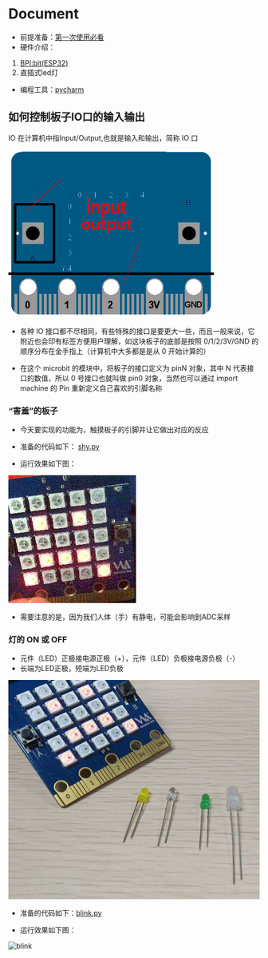 # Document

- 前提准备：[第一次使用必看](https://github.com/aJantes/Initialize-the-board/blob/master/readme.md)
- 硬件介绍：
1. [BPI:bit(ESP32)](https://github.com/aJantes/introduce-bpi-bit/blob/master/readme.md)
2. 直插式led灯
- 编程工具：[pycharm](https://github.com/aJantes/use-pycharm/blob/master/readme.md)


## 如何控制板子IO口的输入输出

IO 在计算机中指Input/Output,也就是输入和输出，简称 IO 口

![io](album/io.png)

- 各种 IO 接口都不尽相同，有些特殊的接口是要更大一些，而且一般来说，它附近也会印有标签方便用户理解，如这块板子的底部是按照 0/1/2/3V/GND 的顺序分布在金手指上（计算机中大多都是是从 0 开始计算的）

- 在这个 microbit 的模块中，将板子的接口定义为 pinN 对象，其中 N 代表接口的数值，所以 0 号接口也就叫做 pin0 对象，当然也可以通过 import machine 的 Pin 重新定义自己喜欢的引脚名称

### “害羞”的板子

- 今天要实现的功能为，触摸板子的引脚并让它做出对应的反应

- 准备的代码如下：
[shy.py](https://github.com/aJantes/to-control-IO/blob/master/shy.py)

- 运行效果如下图：

 ![touched_io](album/touched_io.gif)

- 需要注意的是，因为我们人体（手）有静电，可能会影响到ADC采样

### 灯的 ON 或 OFF

- 元件（LED）正极接电源正极（+），元件（LED）负极接电源负极（-）
- 长端为LED正极，短端为LED负极

 ![leds](album/leds.jpg)

- 准备的代码如下：[blink.py](https://github.com/aJantes/to-control-IO/blob/master/blink.py)


- 运行效果如下图：

![blink](album/blink.gif)



